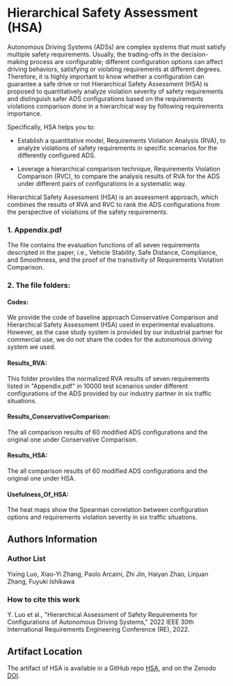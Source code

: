 # Hierarchical Safety Assessment (HSA)
Autonomous Driving Systems (ADSs) are complex systems that must satisfy multiple safety requirements. Usually, the trading-offs in the decision-making process are configurable; different configuration options can affect driving behaviors, satisfying or violating requirements at different degrees. Therefore, it is highly important to know whether a configuration can guarantee a safe drive or not Hierarchical Safety Assessment (HSA) is proposed to quantitatively analyze violation severity of safety requirements and distinguish safer ADS configurations based on the requirements violations comparison done in a hierarchical way by following requirements importance.

Specifically, HSA helps you to:

- Establish a quantitative model, Requirements Violation Analysis (RVA), to analyze violations of safety requirements in specific scenarios for the differently configured ADS.

- Leverage a hierarchical comparison technique, Requirements Violation Comparison (RVC), to compare the analysis results of RVA for the ADS under different pairs of configurations in a systematic way.

Hierarchical Safety Assessment (HSA) is an assessment approach, which combines the results of RVA and RVC to rank the ADS configurations from the perspective of violations of the safety requirements.

### 1. Appendix.pdf
The file contains the evaluation functions of all seven requirements descripted in the paper, i.e., Vehicle Stability, Safe Distance, Compliance, and Smoothness, and the proof of the transitivity of Requirements Violation Comparison.

### 2. The file folders:

#### Codes: 
We provide the code of baseline approach Conservative Comparison and Hierarchical Safety Assessment (HSA) used in experimental evaluations. However, as the case study system is provided by our industrial partner for commercial use, we do not share the codes for the autonomous driving system we used.

#### Results_RVA: 
This folder provides the normalized RVA results of seven requirements listed in "Appendix.pdf" in 10000 test scenarios under different configurations of the ADS provided by our industry partner in six traffic situations.

#### Results_ConservativeComparison: 
The all comparison results of 60 modified ADS configurations and the original one under Conservative Comparison.

#### Results_HSA: 
The all comparison results of 60 modified ADS configurations and the original one under HSA.

#### Usefulness_Of_HSA: 
The heat maps show the Spearman correlation between configuration options and requirements violation severity in six traffic situations.


## Authors Information

### Author List

Yixing Luo, Xiao-Yi Zhang, Paolo Arcaini, Zhi Jin, Haiyan Zhao, Linjuan Zhang, Fuyuki Ishikawa

### How to cite this work

Y. Luo et al., "Hierarchical Assessment of Safety Requirements for Configurations of Autonomous Driving Systems," 2022 IEEE 30th International Requirements Engineering Conference (RE), 2022.


## Artifact Location

The artifact of HSA is available in a GitHub repo [HSA], and on the Zenodo [DOI]. 

[HSA]: https://github.com/YixingLuo/Hierarchical-Safety-Assessment

[DOI]: https://doi.org/10.5281/zenodo.6559042
